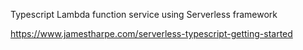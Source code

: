 Typescript Lambda function service using Serverless framework

https://www.jamestharpe.com/serverless-typescript-getting-started